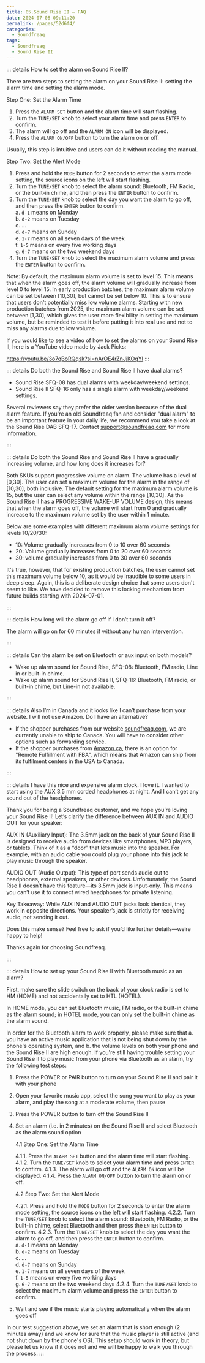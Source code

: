 ```yaml
---
title: 05.Sound Rise II — FAQ
date: 2024-07-08 09:11:20
permalink: /pages/52d6f4/
categories: 
  - Soundfreaq
tags: 
  - Soundfreaq
  - Sound Rise II
---
```


::: details How to set the alarm on Sound Rise II?

There are two steps to setting the alarm on your Sound Rise II: setting the alarm time and setting the alarm mode.

Step One: Set the Alarm Time

1. Press the `ALARM SET` button and the alarm time will start flashing.
2. Turn the `TUNE/SET` knob to select your alarm time and press `ENTER` to confirm.
3. The alarm will go off and the `ALARM ON` icon will be displayed.
4. Press the `ALARM ON/OFF` button to turn the alarm on or off.

Usually, this step is intuitive and users can do it without reading the manual.

Step Two: Set the Alert Mode

1. Press and hold the `MODE` button for 2 seconds to enter the alarm mode setting, the source icons on the left will start flashing.
2. Turn the `TUNE/SET` knob to select the alarm sound: Bluetooth, FM Radio, or the built-in chime, and then press the `ENTER` button to confirm.
3. Turn the `TUNE/SET` knob to select the day you want the alarm to go off, and then press the `ENTER` button to confirm.  
   a. `d-1` means on Monday  
   b. `d-2` means on Tuesday  
   c. ...  
   d. `d-7` means on Sunday  
   e. `1-7` means on all seven days of the week  
   f. `1-5` means on every five working days  
   g. `6-7` means on the two weekend days
4. Turn the `TUNE/SET` knob to select the maximum alarm volume and press the `ENTER` button to confirm.

Note: By default, the maximum alarm volume is set to level 15. This means that when the alarm goes off, the alarm volume will gradually increase from level 0 to level 15. In early production batches, the maximum alarm volume can be set between [10,30], but cannot be set below 10. This is to ensure that users don't potentially miss low volume alarms. Starting with new production batches from 2025, the maximum alarm volume can be set between [1,30], which gives the user more flexibility in setting the maximum volume, but be reminded to test it before putting it into real use and not to miss any alarms due to low volume.

If you would like to see a video of how to set the alarms on your Sound Rise II, here is a YouTube video made by Jack Picks:

https://youtu.be/3o7qBoRQqsk?si=nArOE4rZnJjKOqYI
:::

::: details Do both the Sound Rise and Sound Rise II have dual alarms?

- Sound Rise SFQ-08 has dual alarms with weekday/weekend settings.
- Sound Rise II SFQ-16 only has a single alarm with weekday/weekend settings.

Several reviewers say they prefer the older version because of the dual alarm feature. If you're an old Soundfreaq fan and consider "dual alarm" to be an important feature in your daily life, we recommend you take a look at the Sound Rise DAB SFQ-17. Contact support@soundfreaq.com for more information.

:::

::: details Do both the Sound Rise and Sound Rise II have a gradually increasing volume, and how long does it increases for?

Both SKUs support progressive volume on alarm. The volume has a level of [0,30]. The user can set a maximum volume for the alarm in the range of [10,30], both inclusive. The default setting for the maximum alarm volume is 15, but the user can select any volume within the range [10,30].
As the Sound Rise II has a PROGRESSIVE WAKE-UP VOLUME design, this means that when the alarm goes off, the volume will start from 0 and gradually increase to the maximum volume set by the user within 1 minute.

Below are some examples with different maximum alarm volume settings for levels 10/20/30:

- 10: Volume gradually increases from 0 to 10 over 60 seconds
- 20: Volume gradually increases from 0 to 20 over 60 seconds
- 30: volume gradually increases from 0 to 30 over 60 seconds

It's true, however, that for existing production batches, the user cannot set this maximum volume below 10, as it would be inaudible to some users in deep sleep. Again, this is a deliberate design choice that some users don't seem to like. We have decided to remove this locking mechanism from future builds starting with 2024-07-01.

:::

::: details How long will the alarm go off if I don’t turn it off?

The alarm will go on for 60 minutes if without any human intervention.

:::

::: details Can the alarm be set on Bluetooth or aux input on both models?

- Wake up alarm sound for Sound Rise, SFQ-08: Bluetooth, FM radio, Line in or built-in chime.
- Wake up alarm sound for Sound Rise II, SFQ-16: Bluetooth, FM radio, or built-in chime, but Line-in not available.

:::

::: details Also I’m in Canada and it looks like I can’t purchase from your website. I will not use Amazon. Do I have an alternative?

- If the shopper purchases from our website [soundfreaq.com](https://soundfreaq.com/), we are currently unable to ship to Canada. You will have to consider other options such as forwarding service.
- If the shopper purchases from [Amazon.ca](https://amazon.ca/), there is an option for "Remote Fulfillment with FBA", which means that Amazon can ship from its fulfilment centers in the USA to Canada.

:::

::: details I have this nice and expensive alarm clock. I love it. I wanted to start using the AUX 3.5 mm corded headphones at night. And I can’t get any sound out of the headphones.

Thank you for being a Soundfreaq customer, and we hope you’re loving your Sound Rise II! Let’s clarify the difference between AUX IN and AUDIO OUT for your speaker:

AUX IN (Auxiliary Input): The 3.5mm jack on the back of your Sound Rise II is designed to receive audio from devices like smartphones, MP3 players, or tablets. Think of it as a “door” that lets music into the speaker. For example, with an audio cable you could plug your phone into this jack to play music through the speaker.

AUDIO OUT (Audio Output): This type of port sends audio out to headphones, external speakers, or other devices. Unfortunately, the Sound Rise II doesn’t have this feature—its 3.5mm jack is input-only. This means you can’t use it to connect wired headphones for private listening.

Key Takeaway: While AUX IN and AUDIO OUT jacks look identical, they work in opposite directions. Your speaker’s jack is strictly for receiving audio, not sending it out.

Does this make sense? Feel free to ask if you’d like further details—we’re happy to help!

Thanks again for choosing Soundfreaq.

:::

::: details How to set up your Sound Rise II with Bluetooth music as an alarm?

First, make sure the slide switch on the back of your clock radio is set to HM (HOME) and not accidentally set to HTL (HOTEL).

In HOME mode, you can set Bluetooth music, FM radio, or the built-in chime as the alarm sound; in HOTEL mode, you can only set the built-in chime as the alarm sound.

In order for the Bluetooth alarm to work properly, please make sure that a. you have an active music application that is not being shut down by the phone's operating system, and b. the volume levels on both your phone and the Sound Rise II are high enough. If you're still having trouble setting your Sound Rise II to play music from your phone via Bluetooth as an alarm, try the following test steps:

1. Press the POWER or PAIR button to turn on your Sound Rise II and pair it with your phone

2. Open your favorite music app, select the song you want to play as your alarm, and play the song at a moderate volume, then pause

3. Press the POWER button to turn off the Sound Rise II

4. Set an alarm (i.e. in 2 minutes) on the Sound Rise II and select Bluetooth as the alarm sound option

   4.1 Step One: Set the Alarm Time

   4.1.1. Press the `ALARM SET` button and the alarm time will start flashing.
   4.1.2. Turn the `TUNE/SET` knob to select your alarm time and press `ENTER` to confirm.
   4.1.3. The alarm will go off and the `ALARM ON` icon will be displayed.
   4.1.4. Press the `ALARM ON/OFF` button to turn the alarm on or off.

   4.2 Step Two: Set the Alert Mode

   4.2.1. Press and hold the `MODE` button for 2 seconds to enter the alarm mode setting, the source icons on the left will start flashing.
   4.2.2. Turn the `TUNE/SET` knob to select the alarm sound: Bluetooth, FM Radio, or the built-in chime, select Bluetooth and then press the `ENTER` button to confirm.
   4.2.3. Turn the `TUNE/SET` knob to select the day you want the alarm to go off, and then press the `ENTER` button to confirm.  
    a. `d-1` means on Monday  
    b. `d-2` means on Tuesday  
    c. ...  
    d. `d-7` means on Sunday  
    e. `1-7` means on all seven days of the week  
    f. `1-5` means on every five working days  
    g. `6-7` means on the two weekend days
   4.2.4. Turn the `TUNE/SET` knob to select the maximum alarm volume and press the `ENTER` button to confirm.

5. Wait and see if the music starts playing automatically when the alarm goes off

In our test suggestion above, we set an alarm that is short enough (2 minutes away) and we know for sure that the music player is still active (and not shut down by the phone's OS). This setup should work in theory, but please let us know if it does not and we will be happy to walk you through the process.
:::

